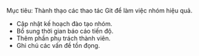 Mục tiêu: Thành thạo các thao tác Git để làm việc nhóm hiệu quả.
- Cập nhật kế hoạch đào tạo nhóm.
- Bổ sung thời gian báo cáo tiến độ.
- Thêm phần phụ trách thành viên.
- Ghi chú các vấn đề tồn đọng.
